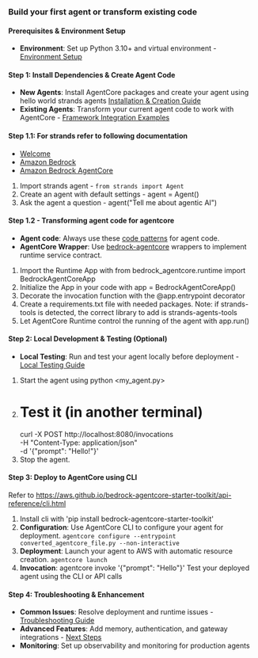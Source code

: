 ### Build your first agent or transform existing code

#### Prerequisites & Environment Setup
- **Environment**: Set up Python 3.10+ and virtual environment - [Environment Setup](https://aws.github.io/bedrock-agentcore-starter-toolkit/user-guide/runtime/quickstart.html#step-0-setup-folder-and-virtual-environment)

#### Step 1: Install Dependencies & Create Agent Code
- **New Agents**: Install AgentCore packages and create your agent using hello world strands agents  [Installation & Creation Guide](https://aws.github.io/bedrock-agentcore-starter-toolkit/user-guide/runtime/quickstart.html#step-1-install-and-create-your-agent)
- **Existing Agents**: Transform your current agent code to work with AgentCore - [Framework Integration Examples](https://aws.github.io/bedrock-agentcore-starter-toolkit/examples/index.html)

#### Step 1.1: For strands refer to following documentation 
- [Welcome](https://strandsagents.com/latest/documentation/docs/index.md)
- [Amazon Bedrock](https://strandsagents.com/latest/documentation/docs/user-guide/concepts/model-providers/amazon-bedrock/index.md)
- [Amazon Bedrock AgentCore](https://strandsagents.com/latest/documentation/docs/user-guide/deploy/deploy_to_bedrock_agentcore/index.md)
1. Import strands agent - `from strands import Agent`
2. Create an agent with default settings - agent = Agent()
3. Ask the agent a question - agent("Tell me about agentic AI")

#### Step 1.2 - Transforming agent code for agentcore 
- **Agent code**: Always use these [code patterns](https://aws.github.io/bedrock-agentcore-starter-toolkit/user-guide/runtime/overview.html#agent-development-patterns) for agent code.
- **AgentCore Wrapper**: Use  [bedrock-agentcore](https://aws.github.io/bedrock-agentcore-starter-toolkit/user-guide/runtime/overview.html#what-is-the-agentcore-runtime-sdk) wrappers to implement runtime service contract.
1. Import the Runtime App with from bedrock_agentcore.runtime import BedrockAgentCoreApp
2. Initialize the App in your code with app = BedrockAgentCoreApp()
3. Decorate the invocation function with the @app.entrypoint decorator
4. Create a requirements.txt file with needed packages. Note: if strands-tools is detected, the correct library to add is strands-agents-tools
5. Let AgentCore Runtime control the running of the agent with app.run() 

#### Step 2: Local Development & Testing (Optional)
- **Local Testing**: Run and test your agent locally before deployment - [Local Testing Guide](https://aws.github.io/bedrock-agentcore-starter-toolkit/user-guide/runtime/quickstart.html#step-2-test-locally)
1. Start the agent using python <my_agent.py>
2. # Test it (in another terminal)
    curl -X POST http://localhost:8080/invocations \
    -H "Content-Type: application/json" \
    -d '{"prompt": "Hello!"}'
3. Stop the agent.

#### Step 3: Deploy to AgentCore using CLI
Refer to https://aws.github.io/bedrock-agentcore-starter-toolkit/api-reference/cli.html
1. Install cli with 'pip install bedrock-agentcore-starter-toolkit'
2. **Configuration**: Use AgentCore CLI to configure your agent for deployment.
    ```agentcore configure --entrypoint converted_agentcore_file.py --non-interactive```
3. **Deployment**: Launch your agent to AWS with automatic resource creation.
    ```agentcore launch```
4. **Invocation**: agentcore invoke '{"prompt": "Hello"}' Test your deployed agent using the CLI or API calls

#### Step 4: Troubleshooting & Enhancement
- **Common Issues**: Resolve deployment and runtime issues - [Troubleshooting Guide](https://aws.github.io/bedrock-agentcore-starter-toolkit/user-guide/runtime/quickstart.html#troubleshooting)
- **Advanced Features**: Add memory, authentication, and gateway integrations - [Next Steps](https://aws.github.io/bedrock-agentcore-starter-toolkit/user-guide/runtime/quickstart.html#next-steps)
- **Monitoring**: Set up observability and monitoring for production agents
